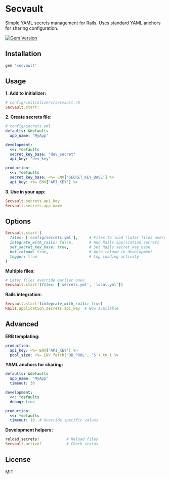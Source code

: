 # Secvault

Simple YAML secrets management for Rails. Uses standard YAML anchors for sharing configuration.

[![Gem Version](https://img.shields.io/gem/v/secvault.svg)](https://rubygems.org/gems/secvault)

## Installation

```ruby
gem 'secvault'
```

## Usage

**1. Add to initializer:**
```ruby
# config/initializers/secvault.rb
Secvault.start!
```

**2. Create secrets file:**
```yaml
# config/secrets.yml
defaults: &defaults
  app_name: "MyApp"

development:
  <<: *defaults
  secret_key_base: "dev_secret"
  api_key: "dev_key"

production:
  <<: *defaults
  secret_key_base: <%= ENV['SECRET_KEY_BASE'] %>
  api_key: <%= ENV['API_KEY'] %>
```

**3. Use in your app:**
```ruby
Secvault.secrets.api_key
Secvault.secrets.app_name
```

## Options

```ruby
Secvault.start!(
  files: ['config/secrets.yml'],     # Files to load (later files override earlier ones)
  integrate_with_rails: false,       # Add Rails.application.secrets
  set_secret_key_base: true,         # Set Rails secret_key_base
  hot_reload: true,                  # Auto-reload in development
  logger: true                       # Log loading activity
)
```

**Multiple files:**
```ruby
# Later files override earlier ones
Secvault.start!(files: ['secrets.yml', 'local.yml'])
```

**Rails integration:**
```ruby
Secvault.start!(integrate_with_rails: true)
Rails.application.secrets.api_key  # Now available
```


## Advanced

**ERB templating:**
```yaml
production:
  api_key: <%= ENV['API_KEY'] %>
  pool_size: <%= ENV.fetch('DB_POOL', '5').to_i %>
```

**YAML anchors for sharing:**
```yaml
defaults: &defaults
  app_name: "MyApp"
  timeout: 30

development:
  <<: *defaults
  debug: true

production:
  <<: *defaults
  timeout: 10  # Override specific values
```

**Development helpers:**
```ruby
reload_secrets!            # Reload files
Secvault.active?           # Check status
```


## License

MIT
